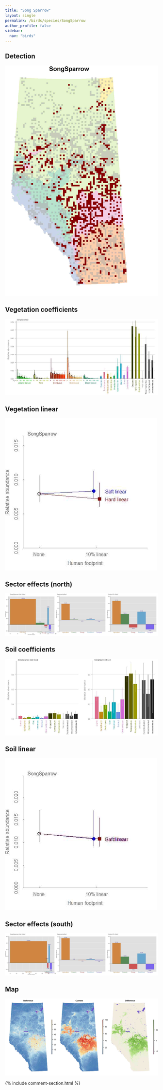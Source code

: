 ```yaml
---
title: "Song Sparrow"
layout: single
permalink: /birds/species/SongSparrow
author_profile: false
sidebar:
  nav: "birds"
---
```


<h2>Detection</h2>

![](/assets/images/birds/SongSparrow/det.jpg)

<h2>Vegetation coefficients</h2>

![](/assets/images/birds/SongSparrow/veghf.jpg)

<h2>Vegetation linear</h2>

![](/assets/images/birds/SongSparrow/lin-north.jpg)

<h2>Sector effects (north)</h2>

![](/assets/images/birds/SongSparrow/sector-north.jpg)

<h2>Soil coefficients</h2>

![](/assets/images/birds/SongSparrow/soilhf.jpg)

<h2>Soil linear</h2>

![](/assets/images/birds/SongSparrow/lin-south.jpg)

<h2>Sector effects (south)</h2>

![](/assets/images/birds/SongSparrow/sector-south.jpg)

<h2>Map</h2>

![](/assets/images/birds/SongSparrow/map.jpg)

{% include comment-section.html %}
